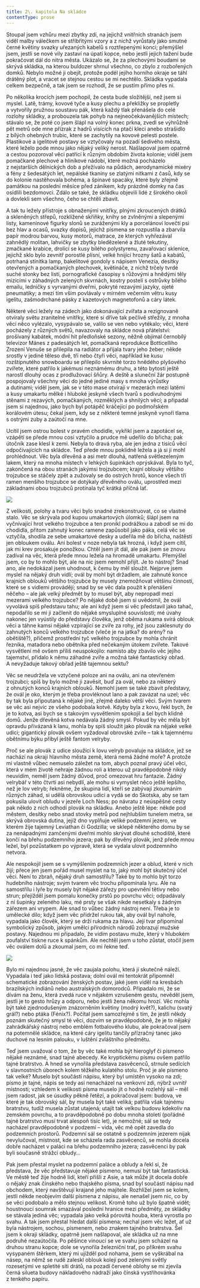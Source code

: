 ```yaml
---
title: 2\. kapitola Na skládce
contentType: prose
---
```


<section>

Stoupal jsem vzhůru mezi zbytky zdí, na jejichž vnitřních stranách jsem viděl malby válečkem se stříbřitými vzory a z nichž vyrůstaly jako smutné černé květiny svazky uřezaných kabelů s roztřepenými konci; přemýšlel jsem, jestli se nové vily zastaví na úpatí kopce, nebo jestli jejich tažení bude pokračovat dál do nitra města. Ukázalo se, že za plechovými boudami se skrývá skládka, na kterou buldozer shrnul všechno, co zbylo z rozbořených domků. Nebylo možné ji obejít, protože podél jejího horního okraje se táhl drátěný plot, a vracet se stejnou cestou se mi nechtělo. Skládka vypadala celkem bezpečně, a tak jsem se rozhodl, že se pustím přímo přes ni.

Po několika krocích jsem pochopil, že cesta bude složitější, než jsem si myslel. Latě, trámy, kovové tyče a kusy plechu a překližky se propletly a vytvořily pružnou soustavu pák, která každý tlak přenášela do celé rozlohy skládky, a probouzela tak pohyb na nejneočekávanějších místech; stávalo se, že poté co jsem šlápl na volný konec prkna, zvedl se výhrůžně pět metrů ode mne přízrak z hadrů visících na ptačí kleci anebo strašidlo z bílých ohebných trubic, které se zachytily na kovové pelesti postele. Plastikové a igelitové postavy se vztyčovaly na pozadí šedivého města, které leželo pode mnou jako nějaký veliký nerost. Našlapoval jsem opatrně a cestou pozoroval věci patřící k různým obdobím života kolonie; viděl jsem pomačkané plechové a hliníkové nádobí, které možná pocházelo z nejstarších dělnických dob a přežívalo na půdách, aerodynamické mixéry a fény z šedesátých let, nepálské tkaniny se zlatými nitkami z časů, kdy se do kolonie nastěhovala bohéma, a špinavé spacáky, které byly zřejmě památkou na poslední měsíce před zánikem, kdy prázdné domky na čas osídlili bezdomovci. Zdálo se také, že skládku objevili lidé z širokého okolí a dovlekli sem všechno, čeho se chtěli zbavit.

A tak tu ležely přístroje s obnaženými vnitřky, plnými zkroucených drátků a skleněných střepů, rozklížené skříňky, knihy se zvlněnými a slepenými listy, kameninové figurky slonů se zuráženými kly a porcelánoví lovečtí psi bez hlav a ocasů, svazky dopisů, jejichž písmena se rozpustila a zbarvila papír modrou barvou, kusy motorů, matrace, ze kterých vyhřezával zahnědlý molitan, lahvičky se zbytky bledězelené a žluté tekutiny, zmačkané krabice, drolící se kusy bílého polystyrenu, zavařovací sklenice, jejichž sklo bylo zevnitř porostlé plísní, velké hnijící hrozny šatů a kabátů, potrhaná stínítka lamp, bakelitové gondoly s nápisem Venezia, desítky otevřených a pomačkaných plechovek, květináče, z nichž trčely tvrdé suché stonky bez listí, pornografické časopisy s růžovými a hnědými těly mizícími v záhadných zelených skvrnách, kostry postelí s ostrůvky bílého emailu, ledničky s vyrvanými dveřmi, pokryté rezavými jazyky, ojeté pneumatiky; a mezi tím vším povlávaly v mírném večerním větru kusy igelitu, zašmodrchané pásky z kazetových magnetofonů a cáry látek.

Některé věci ležely na zádech jako dokonávající zvířata a rezigno­vaně otvíraly světu zranitelné vnitřky, které si dříve tak pečlivě střežily, z mnoha věcí něco vylézalo, vysypávalo se, valilo se ven nebo vytékalo; věci, které pocházely z různých světů, navazovaly na skládce nová přátelství: prošívaný kabátek, módní hit předloňské sezony, něžně objímal černobílý televizor Mánes z padesátých let, pomačkaná reprodukce Botticelliho Zrození Venuše se přilepila na radiátor a přijala tvary jeho žeber; někde srostly v jediné těleso dvě, tři nebo čtyři věci, například ke kusu rozštípnutého snowboardu se přilepilo skvrnité torzo hnědého plyšového zvířete, které patřilo k jakémusi neznámému druhu, a této bytosti ještě narostl dlouhý ocas z prodlužovací šňůry. A deště a sluneční žár postupně pospojovaly všechny věci do jedné jediné masy s mnoha výrůstky a dutinami; viděl jsem, jak se v této mase otvírají v mezerách mezi latěmi a kusy umakartu mělké i hluboké jeskyně všech tvarů s podivuhodnými stěnami z rezavých, pomačkaných, rozměklých a shnilých věcí; a připadal jsem si najednou, jako bych byl potápěč kráčející po podmořském korálovém útesu; čekal jsem, kdy se z některé temné jeskyně vynoří tlama s ostrými zuby a zaútočí na mne.

Ucítil jsem ostrou bolest v pravém chodidle, vykřikl jsem a zapotácel se, vzápětí se přede mnou cosi vztyčilo a prudce mě udeřilo do břicha; pak útočník zase klesl k zemi. Nebyla to dravá ryba, ale jen jedna z tisíců věcí odpočívajících na skládce. Teď přede mnou poklidně ležela a já si ji mohl prohlédnout. Věc byla dřevěná a asi metr dlouhá, natřená světlezeleným lakem, který na mnoha místech v lehkých šupinkách oprýskával. Byla to tyč, zakončená na obou stranách jakýmsi trojzubcem; krajní oblouky většího trojzubce se stáčely zpět a zužovaly se do ostrých hrotů, konce všech tří ramen menšího trojzubce se dotýkaly dřevěného oválu, uprostřed mezi základnami obou trojzubců protínala tyč krátká příčná lať.

</section>

<section>

![](../Images/9600-5_1.jpg)

</section>

<section>

Z velikosti, polohy a tvaru věci bylo snadné zrekonstruovat, co se vlastně stalo. Věc se skrývala pod kupou umakartových úlomků; šlápl jsem na vyčnívající hrot velkého trojzubce a ten pronikl podrážkou a zabodl se mi do chodidla, přitom zahnutý konec ramene zapůsobil jako páka, celá věc se vztyčila, shodila ze sebe umakartové desky a udeřila mě do břicha, naštěstí jen obloukem oválu. Ani bolest v noze nebyla tak hrozná, i když jsem cítil, jak mi krev prosakuje ponožkou. Chtěl jsem jít dál, ale pak jsem se znovu zadíval na věc, která přede mnou ležela na hromadě umakartu. Přemýšlel jsem, co by to mohlo být, ale na nic jsem nemohl přijít. Je to nástroj? Snad ano, ale nedokázal jsem uhodnout, k čemu by měl sloužit. Nejprve jsem myslel na nějaký druh vidlí; ovál by mohl být držadlem, ale zahnuté konce krajních oblouků většího trojzubce by musely znemožňovat většinu činností, které se s vidlemi provádějí; snad by se věc dala použít k přenášení něčeho – ale jak velký předmět by to musel být, aby nepropadl mezi mezerami velkého trojzubce? Po nějaké době jsem si uvědomil, že ovál vyvolává spíš představu tahu; ale ani když jsem si věc představil jako tahač, nepodařilo se mi ji začlenit do nějaké smysluplné souvislosti; mé úvahy nakonec jen vyústily do představy člověka, jenž oběma rukama svírá oblouk věci a táhne kamsi nějaké vzpírající se zvíře za rohy, jež jsou zaklesnuty do zahnutých konců velkého trojzubce (vleče je na jatka? do arény? na obětiště?), přičemž prostřední tyč velkého trojzubce by mohla chránit řezníka, matadora nebo obětníka před nečekaným útokem zvířete. Takové vysvětlení mě ovšem příliš neuspokojilo: namísto aby zbavilo věc jejího tajemství, přidalo k němu záhadné zvíře a možná také fantastický obřad. A nevyžaduje takový obřad ještě tajemnou sektu?

Věc se neudržela ve vztyčené poloze ani na oválu, ani na otevřeném trojzubci; spíš by bylo možné ji zavěsit, buď za ovál, nebo za některý z ohnutých konců krajních oblouků. Nemohl jsem se také zbavit představy, že ovál je oko, kterým je třeba provléknout lano a pak zavázat na uzel; věc by tak byla připoutaná k nějaké jiné, zřejmě daleko větší věci. Svým tvarem se věc asi nejvíc ze všeho podobala kotvě. Kdyby byla z kovu, řekl bych, že je to kotva, asi bych se s takovým vysvětlením spokojil a šel bych klidně domů. Jenže dřevěná kotva nedávala žádný smysl. Pokud by věc měla být opravdu přivázaná k lanu, mohla by spíš sloužit jako plovák na nějaké velké udici; gigantický plovák ovšem vyžadoval obrovské zvíře – tak k tajemnému obětnímu býku přibyl ještě fantom velryby.

Proč se ale plovák z udice sloužící k lovu velryb povaluje na skládce, jež se nachází na okraji hlavního města země, která nemá žádné moře? A protože mi vlastně vůbec nemuselo záležet na tom, abych poznal pravý účel věci, která v mém životě nehraje žádnou roli a kterou už pravděpodobně nikdy neuvidím, neměl jsem žádný důvod, proč omezovat hru fantazie. Žádný velrybář v této čtvrti asi nebydlí, ale mohu si vymyslet něco ještě lepšího, než je lov velryb; řekněme, že skupina lidí, kteří se zabývají zkoumáním různých záhad, si udělá obrovskou udici a vydá se do Skotska, aby se tam pokusila ulovit obludu v jezeře Loch Ness; po návratu z neúspěšné cesty pak někdo z nich odhodí plovák na skládku. Anebo ještě lépe: někde pod městem, desítky nebo snad stovky metrů pod nejhlubším tunelem metra, se skrývá obrovská dutina, jejíž dno vyplňuje veliké podzemní jezero, ve kterém žije tajemný Leviathan či Godzilla; ve sklepě některého domu by se za nenápadnými zamčenými dveřmi mohlo skrývat dlouhé schodiště, které končí na břehu podzemního jezera; pak by dřevěný plovák, jenž přede mnou ležel, byl pozůstatkem po výpravě, která se vydala ulovit podzemního netvora.

Ale nespokojil jsem se s vymýšlením podzemních jezer a oblud, které v nich žijí; přece jen jsem pořád musel myslet na to, jaký mohl být skutečný účel věci. Není to zbraň, nějaký druh samostřílu? Také by to mohlo být torzo hudebního nástroje; svým tvarem věc trochu připomínala lyru. Ale na samostřílu i lyře by musely být nějaké zářezy pro upevnění tětivy nebo strun; přejížděl jsem pomalu konečky prstů po povrchu věci; odpadávaly z ní šupinky zeleného laku, mé prsty se však nikde nesetkaly s žádným zářezem ani vrypem. Ale snad to vůbec žádný nástroj není. Třeba je to umělecké dílo; když jsem věc přidržel rukou tak, aby ovál byl nahoře, vypadala jako člověk, který se drží rukama za hlavu. Její tvar připomínal symbolický způsob, jakým umělci přírodních národů zobrazují mužské postavy. Najednou mi připadalo, že vidím postavu muže, který v hlubokém zoufalství tiskne ruce k spánkům. Ale nechtěl jsem u toho zůstat, otočil jsem věc oválem dolů a zkoumal jsem, co mi řekne teď.

</section>

<section>

![](../Images/9600-5.jpg)

</section>

<section>

Bylo mi najednou jasné, že věc zaujala polohu, která jí skutečně náleží. Vypadala i teď jako lidská postava; dolní ovál mi tentokrát připomněl schematické zobrazování ženských postav, jaké jsem viděl na kresbách brazilských indiánů nebo australských domorodců. Připadalo mi, že se dívám na ženu, která zvedá ruce v nějakém vzrušeném gestu, nevěděl jsem, jestli je to gesto hrůzy a odporu, nebo jestli žena někomu hrozí. Věc mohla být také zjednodušeným znázorněním květiny (modrý květ?), kalichu (svatý grál?) nebo ptáka (Fénix?). Počítal jsem samozřejmě s tím, že jestli někdy poznám skutečný smysl té věci, dozvím se pravděpodobně, že je to nějaký zahrádkářský nástroj nebo emblém fotbalového klubu, ale pokračoval jsem na potemnělé skládce, na které cáry igelitu tančily přízračný tanec jako duchové na lesním palouku, v luštění zvláštního předmětu.

Teď jsem uvažoval o tom, že by věc také mohla být hieroglyf či písmeno nějaké neznámé, snad tajné abecedy. Ke kryptickému písmu ovšem patřilo tajné bratrstvo. A hned se vynořila představa zasvěcenců, strnule sedících v slavnostních úborech kolem těžkého kulatého stolu. Proč je ale písmeno tak velké? Muselo být součástí nápisu, který byl umístěn vysoko na zdi; písmo je tajné, nápis se tedy asi nenacházel na venkovní zdi, nýbrž uvnitř místnosti; vzhledem k velikosti písma muselo jít o hodně rozlehlý sál – měl jsem radost, jak se úsudky pěkně řetězí, a pokračoval jsem: budova, ve které je tak obrovský sál, by musela být také veliká; patřila však tajnému bratrstvu, tudíž musela zůstat utajená; utajit tak velkou budovu kdekoliv na zemském povrchu, a to pravděpodobně po dobu mnoha století (pořádné tajné bratrstvo musí trvat alespoň tisíc let), je nemožné; sál se tedy nacházel pravděpodobně v podzemí – vida, věc mě opět zavedla do podzemních prostorů. Podzemní sál se ostatně s podzemním jezerem nijak nevylučoval, místnost, kde se scházela rada zasvěcenců, se mohla docela dobře nacházet v paláci na břehu podzemního jezera; zasvěcenci by pak byli současně strážci obludy…

Pak jsem přestal myslet na podzemní paláce a obludy a řekl si, že představa, že věc představuje nějaké písmeno, nemusí být tak fantastická. Ve městě teď žije hodně lidí, kteří přišli z Asie, a tak může jít docela dobře o nějaký znak čínského nebo thajského písma, snad byl součástí nápisu nad obchodem, který navštěvují krajané jeho majitele. Rozhlížel jsem se kolem, jestli někde neobjevím další písmena z nápisu, ale nenašel jsem nic, co by se věci podobalo a mělo stejnou velikost. Kromě toho už bylo špatně vidět; houstnoucí soumrak smazával poslední hranice mezi předměty, ze skládky se stávala jediná věc; vypadala jako velká pórovitá houba, která vyrostla po svahu. A tak jsem přestal hledat další písmena; nechal jsem věc ležet, ať už byla nástrojem, sochou, písmenem, nebo znakem tajného bratrstva. Šel jsem k okraji skládky, opatrně jsem našlapoval, ale skládka už na mne podruhé nezaútočila. Po pěšince vinoucí se ve svahu jsem scházel na druhou stranu kopce; dole se vynořila železniční trať, po příkrém svahu vysypaném štěrkem, který mi ujížděl pod nohama, jsem se vyškrábal na násep, na němž se rudě zaleskl oblouk kolejí pod zelenými světly rozesetými ve spletité síti drátů, na pozadí červené oblohy se mi zjevila černá silueta budovy nákladového nádraží jako čínská vystřihovánka z tenkého papíru.

</section>
